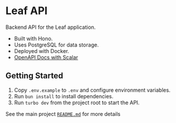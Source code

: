 # Leaf API

Backend API for the Leaf application.

* Built with Hono.
* Uses PostgreSQL for data storage.
* Deployed with Docker.
* [OpenAPI Docs with Scalar](https://api.leaf.gozman.xyz/api/reference)

## Getting Started

1. Copy `.env.example` to `.env` and configure environment variables.
2. Run `bun install` to install dependencies.
3. Run `turbo dev` from the project root to start the API.

See the main project [`README.md`](https://github.com/gozmanthefirst/leaf) for more details
